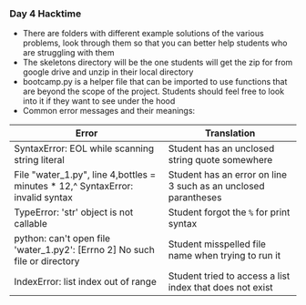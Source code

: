 ### Day 4 Hacktime
- There are folders with different example solutions of the various problems, look through them so that you can better help students who are struggling with them
- The skeletons directory will be the one students will get the zip for from google drive and unzip in their local directory
- bootcamp.py is a helper file that can be imported to use functions that are beyond the scope of the project.  Students should feel free to look into it if they want to see under the hood
- Common error messages and their meanings:


| Error | Translation |
| ------ | ------ |
| SyntaxError: EOL while scanning string literal | Student has an unclosed string quote somewhere |
| File "water_1.py", line 4,bottles = minutes * 12,^ SyntaxError: invalid syntax | Student has an error on line 3 such as an unclosed parantheses |
| TypeError: 'str' object is not callable | Student forgot the `%` for print syntax |
| python: can't open file 'water_1.py2': [Errno 2] No such file or directory | Student misspelled file name when trying to run it | 
IndexError: list index out of range | Student tried to access a list index that does not exist|
